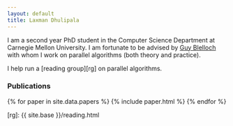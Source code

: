 ```yaml
---
layout: default
title: Laxman Dhulipala
---
```


<!-- ![Laxman]({{ site.base }}/laxman.jpg){:class="img-responsive"} -->

I am a second year PhD student in the Computer Science Department at Carnegie Mellon University. I am fortunate to be advised by [Guy Blelloch][guy] with whom I work on parallel algorithms (both theory and practice).

I help run a [reading group][rg] on parallel algorithms.

### Publications

{% for paper in site.data.papers %}
  {% include paper.html %}
{% endfor %}

[guy]: http://www.cs.cmu.edu/~guyb/
[rg]: {{ site.base }}/reading.html
